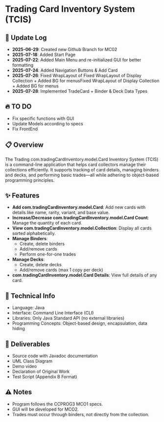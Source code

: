 # Trading Card Inventory System (TCIS)

## 📌 Update Log
- **2025-06-29**: Created new Github Branch for MC02
- **2025-07-18**: Added Start Page
- **2025-07-22**: Added Main Menu and re-initialized GUI for better formatting
- **2025-07-24**: Added Navigation Buttons & Add Card
- **2025-07-26**: Fixed WrapLayout of Fixed WrapLayout of Display Collection + Added BG for menusFixed WrapLayout of Display Collection + Added BG for menus
- **2025-07-28**: Implemented TradeCard + Binder & Deck Data Types

## 🔥 TO DO
- Fix specific functions with GUI
- Update Models according to specs
- Fix FrontEnd


## 📋 Overview
The Trading com.tradingCardInventory.model.Card Inventory System (TCIS) is a command-line application that helps card collectors manage their collections efficiently. It supports tracking of card details, managing binders and decks, and performing basic trades—all while adhering to object-based programming principles.

## ✨ Features
- **Add com.tradingCardInventory.model.Card**: Add new cards with details like name, rarity, variant, and base value.
- **Increase/Decrease com.tradingCardInventory.model.Card Count**: Manage the quantity of each card.
- **View com.tradingCardInventory.model.Collection**: Display all cards sorted alphabetically.
- **Manage Binders**:
  - Create, delete binders
  - Add/remove cards
  - Perform one-for-one trades
- **Manage Decks**:
  - Create, delete decks
  - Add/remove cards (max 1 copy per deck)
- **com.tradingCardInventory.model.Card Details**: View full details of any card.

## 🔧 Technical Info
- Language: Java
- Interface: Command Line Interface (CLI)
- Libraries: Only Java Standard API (no external libraries)
- Programming Concepts: Object-based design, encapsulation, data hiding

## 📁 Deliverables
- Source code with Javadoc documentation
- UML Class Diagram
- Demo video
- Declaration of Original Work
- Test Script (Appendix B Format)

## ⚠️ Notes
- Program follows the CCPROG3 MCO1 specs.
- GUI will be developed for MCO2.
- Trades must occur through binders, not directly from the collection.
